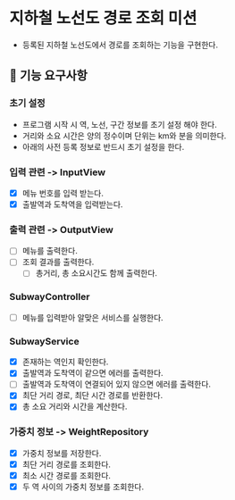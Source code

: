 # 지하철 노선도 경로 조회 미션
- 등록된 지하철 노선도에서 경로를 조회하는 기능을 구현한다.

## 🚀 기능 요구사항

### 초기 설정
- 프로그램 시작 시 역, 노선, 구간 정보를 초기 설정 해야 한다.
- 거리와 소요 시간은 양의 정수이며 단위는 km와 분을 의미한다.
- 아래의 사전 등록 정보로 반드시 초기 설정을 한다.

### 입력 관련 -> InputView
- [x] 메뉴 번호를 입력 받는다.
- [x] 출발역과 도착역을 입력받는다.

### 출력 관련 -> OutputView
- [ ] 메뉴를 출력한다.
- [ ] 조회 결과를 출력한다.
  - [ ] 총거리, 총 소요시간도 함께 출력한다.

### SubwayController
- [ ] 메뉴를 입력받아 알맞은 서비스를 실행한다.

### SubwayService
- [x] 존재하는 역인지 확인한다.
- [x] 출발역과 도착역이 같으면 에러를 출력한다.
- [ ] 출발역과 도착역이 연결되어 있지 않으면 에러를 출력한다.
- [x] 최단 거리 경로, 최단 시간 경로를 반환한다.
- [x] 총 소요 거리와 시간을 계산한다.

### 가중치 정보 -> WeightRepository
- [x] 가중치 정보를 저장한다.
- [x] 최단 거리 경로를 조회한다.
- [x] 최소 시간 경로를 조회한다.
- [x] 두 역 사이의 가중치 정보를 조회한다.